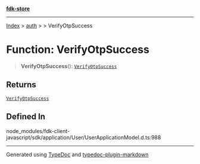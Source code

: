 [**fdk-store**](../../../README.md)
***

[Index](../../../API.md) > [auth](../../README.md) > [<internal>](../README.md) > VerifyOtpSuccess

# Function: VerifyOtpSuccess

> **VerifyOtpSuccess**(): [`VerifyOtpSuccess`](../type-aliases/type-alias.VerifyOtpSuccess.md)

## Returns

[`VerifyOtpSuccess`](../type-aliases/type-alias.VerifyOtpSuccess.md)

## Defined In

node\_modules/fdk-client-javascript/sdk/application/User/UserApplicationModel.d.ts:988

***
Generated using [TypeDoc](https://typedoc.org/) and [typedoc-plugin-markdown](https://www.npmjs.com/package/typedoc-plugin-markdown)
